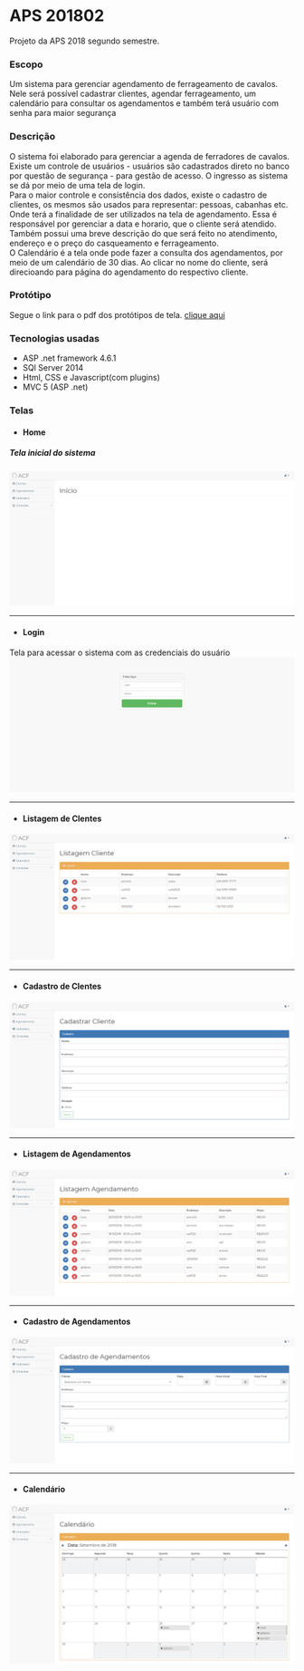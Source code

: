# APS 201802

Projeto da APS 2018 segundo semestre.

### Escopo

Um sistema para gerenciar agendamento de ferrageamento de cavalos. Nele será possível cadastrar clientes, agendar ferrageamento, um calendário para consultar os agendamentos e também terá usuário com senha para maior segurança

### Descrição

  O sistema foi elaborado para gerenciar a agenda de ferradores de cavalos. Existe um controle de usuários - usuários são cadastrados direto no banco por questão de segurança - para gestão de acesso. O ingresso as sistema se dá por meio de uma tela de login.   
  Para o maior controle e consistência dos dados, existe o cadastro de clientes, os mesmos são usados para representar: pessoas, cabanhas etc. Onde terá a finalidade de ser utilizados na tela de agendamento. Essa é responsável por gerenciar a data e horario, que o cliente será atendido. Também possui uma breve descrição do que será feito no atendimento, endereço e o preço do  casqueamento e ferrageamento.  
  O Calendário é a tela onde pode fazer a consulta dos agendamentos, por meio de um calendário de 30 dias. Ao clicar no nome do cliente, será direcioando para página do agendamento do respectivo cliente.

### Protótipo

Segue o link para o pdf dos protótipos de tela. [clique aqui](https://github.com/rcoliveira2016/APS-201802/blob/master/docs/Prototipo.pdf)

### Tecnologias usadas
- ASP .net framework 4.6.1
- SQl Server 2014
- Html, CSS e Javascript(com plugins)
- MVC 5 (ASP .net)


### Telas

* #### Home     
##### Tela inicial do sistema
![Home](https://github.com/rcoliveira2016/APS-201802/blob/master/docs/imgens/home.png)
______________________________________________________________________________________________
* #### Login   
Tela para acessar o sistema com as credenciais do usuário
![Home](https://github.com/rcoliveira2016/APS-201802/blob/master/docs/imgens/Login.png)
______________________________________________________________________________________________
* #### Listagem de Clentes 
![Home](https://github.com/rcoliveira2016/APS-201802/blob/master/docs/imgens/Clientes.png)
______________________________________________________________________________________________
* #### Cadastro de Clentes 
![Home](https://github.com/rcoliveira2016/APS-201802/blob/master/docs/imgens/Clientes-Cadastrar.png)
______________________________________________________________________________________________
* #### Listagem de Agendamentos 
![Home](https://github.com/rcoliveira2016/APS-201802/blob/master/docs/imgens/Agendamentos.png)
______________________________________________________________________________________________
* #### Cadastro de Agendamentos 
![Home](https://github.com/rcoliveira2016/APS-201802/blob/master/docs/imgens/Agendamentos-Cadastrar.png)
______________________________________________________________________________________________
* #### Calendário
![Home](https://github.com/rcoliveira2016/APS-201802/blob/master/docs/imgens/Calendario.png)
